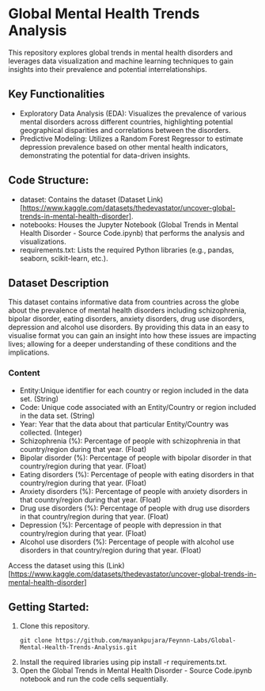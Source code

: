 # Global Mental Health Trends Analysis
This repository explores global trends in mental health disorders and leverages data visualization and machine learning techniques to gain insights into their prevalence and potential interrelationships.

## Key Functionalities

- Exploratory Data Analysis (EDA): Visualizes the prevalence of various mental disorders across different countries, highlighting potential geographical disparities and correlations between the disorders.
- Predictive Modeling: Utilizes a Random Forest Regressor to estimate depression prevalence based on other mental health indicators, demonstrating the potential for data-driven insights.

## Code Structure:

- dataset: Contains the dataset (Dataset Link)[https://www.kaggle.com/datasets/thedevastator/uncover-global-trends-in-mental-health-disorder].
- notebooks: Houses the Jupyter Notebook (Global Trends in Mental Health Disorder - Source Code.ipynb) that performs the analysis and visualizations.
- requirements.txt: Lists the required Python libraries (e.g., pandas, seaborn, scikit-learn, etc.).

## Dataset Description

This dataset contains informative data from countries across the globe about the prevalence of mental health disorders including schizophrenia, bipolar disorder, eating disorders, anxiety disorders, drug use disorders, depression and alcohol use disorders. By providing this data in an easy to visualise format you can gain an insight into how these issues are impacting lives; allowing for a deeper understanding of these conditions and the implications.

### Content 
- Entity:Unique identifier for each country or region included in the data set. (String)
- Code: Unique code associated with an Entity/Country or region included in the data set. (String)
- Year:	Year that the data about that particular Entity/Country was collected. (Integer)
- Schizophrenia (%):	Percentage of people with schizophrenia in that country/region during that year. (Float)
- Bipolar disorder (%):	Percentage of people with bipolar disorder in that country/region during that year. (Float)
- Eating disorders (%):	Percentage of people with eating disorders in that country/region during that year. (Float)
- Anxiety disorders (%):	Percentage of people with anxiety disorders in that country/region during that year. (Float)
- Drug use disorders (%):	Percentage of people with drug use disorders in that country/region during that year. (Float)
- Depression (%):	Percentage of people with depression in that country/region during that year. (Float)
- Alcohol use disorders (%):	Percentage of people with alcohol use disorders in that country/region during that year. (Float)

Access the dataset using this (Link)[https://www.kaggle.com/datasets/thedevastator/uncover-global-trends-in-mental-health-disorder]
## Getting Started:

1. Clone this repository.
   ```
   git clone https://github.com/mayankpujara/Feynnn-Labs/Global-Mental-Health-Trends-Analysis.git
2. Install the required libraries using pip install -r requirements.txt.
3. Open the Global Trends in Mental Health Disorder - Source Code.ipynb notebook and run the code cells sequentially.
